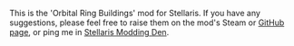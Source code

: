 This is the 'Orbital Ring Buildings' mod for Stellaris. If you have any suggestions, please feel free to raise them on the mod's Steam or [GitHub page](https://github.com/kirillgla/stellaris-orbital-ring-buildings-mod), or ping me in [Stellaris Modding Den](https://discord.gg/bHVez2C).
